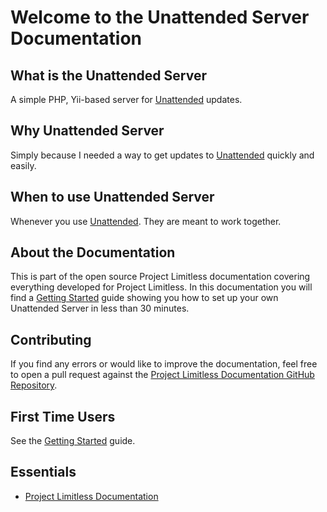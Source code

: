 # Welcome to the Unattended Server Documentation

## What is the Unattended Server

A simple PHP, Yii-based server for
[Unattended](https://www.github.com/ProjectLimitless/Unattended) updates.

## Why Unattended Server

Simply because I needed a way to get updates to
[Unattended](https://www.github.com/ProjectLimitless/Unattended) quickly and
easily.

## When to use Unattended Server

Whenever you use [Unattended](https://www.github.com/ProjectLimitless/Unattended).
They are meant to work together.

## About the Documentation

This is part of the open source Project Limitless documentation covering
everything developed for Project Limitless. In this documentation you will find
a [Getting Started](/getting-started) guide showing you how to set up your own
Unattended Server in less than 30 minutes.

## Contributing

If you find any errors or would like to improve the documentation, feel free
to open a pull request against the [Project Limitless Documentation GitHub Repository](https://www.github.com/ProjectLimitless/docs.projectlimitless.io).

## First Time Users

See the [Getting Started](/getting-started) guide.

## Essentials

* [Project Limitless Documentation](https://docs.projectlimitless.io)
